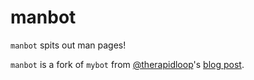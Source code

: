 # manbot

`manbot` spits out man pages!

`manbot` is a fork of `mybot` from [@therapidloop](https://twitter.com/therapidloop)'s
[blog post](https://www.opsdash.com/blog/slack-bot-in-golang.html).
